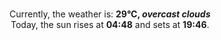 <p  align="center"><br/>Currently, the weather is: <b> 29°C, <i>overcast clouds</i></b></br>Today, the sun rises at <b>04:48</b> and sets at <b>19:46</b>.</p>